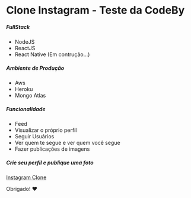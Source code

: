 # Clone Instagram - Teste da CodeBy

##### FullStack

- NodeJS
- ReactJS
- React Native (Em contrução...)

##### Ambiente de Produção

- Aws
- Heroku
- Mongo Atlas

##### Funcionalidade

- Feed
- Visualizar o próprio perfil
- Seguir Usuários
- Ver quem te segue e ver quem você segue 
- Fazer publicações de imagens

##### Crie seu perfil e publique uma foto

[Instagram Clone](https://instagram-frontendd.herokuapp.com "Clique e acesse agora!")

Obrigado! ❤️
